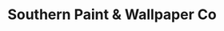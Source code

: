 ---
title: "Southern Paint & Wallpaper Co"
url: /new-smyrna-beach/southern-paint-and-wallpaper-co/
shop: paint
---